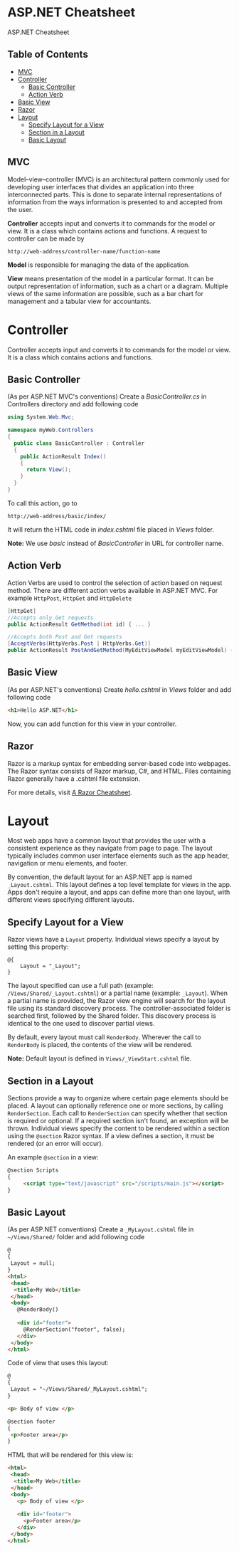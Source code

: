 # ASP.NET Cheatsheet
ASP.NET Cheatsheet

## Table of Contents
* [MVC](#mvc)
* [Controller](#controller)
  * [Basic Controller](#basic-controller)
  * [Action Verb](#action-verb)
* [Basic View](#basic-view)
* [Razor](#razor)
* [Layout](#layout)
  * [Specify Layout for a View](#specify-layout-for-a-view)
  * [Section in a Layout](#section-in-a-layout)
  * [Basic Layout](#basic-layout)

## MVC
Model–view–controller (MVC) is an architectural pattern commonly used for developing user interfaces that divides an application into three interconnected parts. This is done to separate internal representations of information from the ways information is presented to and accepted from the user.

**Controller** accepts input and converts it to commands for the model or view. It is a class which contains actions and functions. A request to controller can be made by 
```url
http://web-address/controller-name/function-name
```

**Model** is responsible for managing the data of the application.

**View** means presentation of the model in a particular format. It can be output representation of information, such as a chart or a diagram. Multiple views of the same information are possible, such as a bar chart for management and a tabular view for accountants.

# Controller
Controller accepts input and converts it to commands for the model or view. It is a class which contains actions and functions.

## Basic Controller
(As per ASP.NET MVC's conventions) Create a *BasicController.cs* in Controllers directory and add following code
```C#
using System.Web.Mvc;

namespace myWeb.Controllers
{
  public class BasicController : Controller
  {
    public ActionResult Index()
    {
      return View();
    }
  }
}
```
To call this action, go to
```url
http://web-address/basic/index/
```
It will return the HTML code in *index.cshtml* file placed in *Views* folder.

**Note:** We use *basic* instead of *BasicController* in URL for controller name.

## Action Verb
Action Verbs are used to control the selection of action based on request method. There are different action verbs available in ASP.NET MVC. For example `HttpPost`, `HttpGet` and `HttpDelete`

```C#
[HttpGet]
//Accepts only Get requests
public ActionResult GetMethod(int id) { ... }

//Accepts both Post and Get requests
[AcceptVerbs(HttpVerbs.Post | HttpVerbs.Get)]
public ActionResult PostAndGetMethod(MyEditViewModel myEditViewModel) { ... }
```

## Basic View
(As per ASP.NET's conventions) Create *hello.cshtml* in *Views* folder and add following code
```html
<h1>Hello ASP.NET</h1>
```
Now, you can add function for this view in your controller.

## Razor
Razor is a markup syntax for embedding server-based code into webpages. The Razor syntax consists of Razor markup, C#, and HTML. Files containing Razor generally have a .cshtml file extension.

For more details, visit [A Razor Cheatsheet](https://github.com/warisali2/razor-cheatsheet).

# Layout
Most web apps have a common layout that provides the user with a consistent experience as they navigate from page to page. The layout typically includes common user interface elements such as the app header, navigation or menu elements, and footer.

By convention, the default layout for an ASP.NET app is named `_Layout.cshtml`. This layout defines a top level template for views in the app. Apps don't require a layout, and apps can define more than one layout, with different views specifying different layouts.

## Specify Layout for a View
Razor views have a `Layout` property. Individual views specify a layout by setting this property:
```
@{
    Layout = "_Layout";
}
```

The layout specified can use a full path (example: `/Views/Shared/_Layout.cshtml`) or a partial name (example: `_Layout`). When a partial name is provided, the Razor view engine will search for the layout file using its standard discovery process. The controller-associated folder is searched first, followed by the Shared folder. This discovery process is identical to the one used to discover partial views.

By default, every layout must call `RenderBody`. Wherever the call to `RenderBody` is placed, the contents of the view will be rendered.

**Note:** Default layout is defined in `Views/_ViewStart.cshtml` file.

## Section in a Layout
Sections provide a way to organize where certain page elements should be placed. A layout can optionally reference one or more sections, by calling `RenderSection`. Each call to `RenderSection` can specify whether that section is required or optional. If a required section isn't found, an exception will be thrown. Individual views specify the content to be rendered within a section using the `@section` Razor syntax. If a view defines a section, it must be rendered (or an error will occur).

An example `@section` in a view:
```html
@section Scripts 
{
     <script type="text/javascript" src="/scripts/main.js"></script>
}
```

## Basic Layout
(As per ASP.NET conventions) Create a `_MyLayout.cshtml` file in `~/Views/Shared/` folder and add following code
```html
@
{
 Layout = null;
}
<html>
 <head>
  <title>My Web</title>
 </head>
 <body>
   @RenderBody()
   
   <div id="footer">
     @RenderSection("footer", false);
   </div>
 </body>
</html>
```

Code of view that uses this layout:
```html
@
{
 Layout = "~/Views/Shared/_MyLayout.cshtml";
}

<p> Body of view </p>

@section footer
{
 <p>Footer area</p>
}
```

HTML that will be rendered for this view is:
```html
<html>
 <head>
  <title>My Web</title>
 </head>
 <body>
   <p> Body of view </p>
   
   <div id="footer">
     <p>Footer area</p>
   </div>
 </body>
</html>
```
